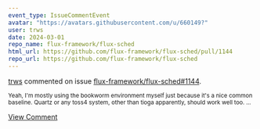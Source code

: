 ```yaml
---
event_type: IssueCommentEvent
avatar: "https://avatars.githubusercontent.com/u/660149?"
user: trws
date: 2024-03-01
repo_name: flux-framework/flux-sched
html_url: https://github.com/flux-framework/flux-sched/pull/1144
repo_url: https://github.com/flux-framework/flux-sched
---
```


<a href='https://github.com/trws' target='_blank'>trws</a> commented on issue <a href='https://github.com/flux-framework/flux-sched/pull/1144' target='_blank'>flux-framework/flux-sched#1144</a>.

<small>Yeah, I'm mostly using the bookworm environment myself just because it's a nice common baseline.  Quartz or any toss4 system, other than tioga apparently, should work well too....</small>

<a href='https://github.com/flux-framework/flux-sched/pull/1144' target='_blank'>View Comment</a>